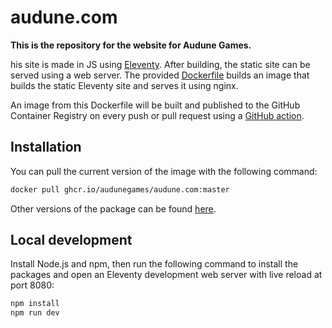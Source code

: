 # audune.com

**This is the repository for the website for Audune Games.**

his site is made in JS using [Eleventy](https://11ty.dev/). After building, the static site can be served using a web server. The provided [Dockerfile](https://github.com/audunegames/audune.com/blob/master/Dockerfile) builds an image that builds the static Eleventy site and serves it using nginx.

An image from this Dockerfile will be built and published to the GitHub Container Registry on every push or pull request using a [GitHub action](https://github.com/audunegames/audune.com/blob/master/.github/workflows/docker-publish.yml).

## Installation

You can pull the current version of the image with the following command:

```bash
docker pull ghcr.io/audunegames/audune.com:master
```

Other versions of the package can be found [here](https://github.com/audunegames/audune.com/pkgs/container/audune.com).

## Local development

Install Node.js and npm, then run the following command to install the packages and open an Eleventy development web server with live reload at port 8080:

```bash
npm install
npm run dev
```